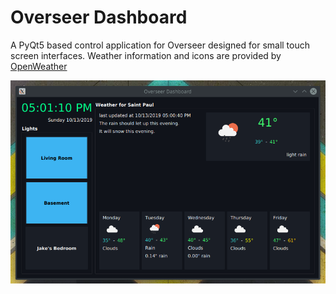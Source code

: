 # Overseer Dashboard

A PyQt5 based control application for Overseer designed for small touch screen interfaces. Weather information and icons are provided by [OpenWeather](https://openweathermap.org)


![screenshot](https://raw.githubusercontent.com/sheodox/overseer-dashboard/master/screenshot.png)
